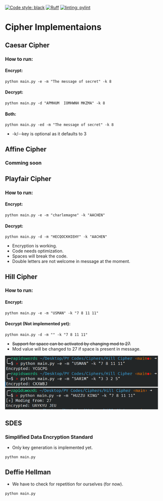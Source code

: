 [![Code style: black](https://img.shields.io/badge/code%20style-black-000000.svg)](https://github.com/psf/black)
[![Ruff](https://img.shields.io/endpoint?url=https://raw.githubusercontent.com/astral-sh/ruff/main/assets/badge/v2.json)](https://github.com/astral-sh/ruff)
[![linting: pylint](https://img.shields.io/badge/linting-pylint-yellowgreen)](https://github.com/pylint-dev/pylint)

# Cipher Implementaions

## Caesar Cipher
### How to run:

#### Encrypt:
```
python main.py -e -m "The message of secret" -k 8
```

#### Decrypt:
```
python main.py -d "APMHUM  IOMHWNH MKZMA" -k 8
```

#### Both:
```
python main.py -ed -m "The message of secret" -k 8
```

- -k/--key is optional as it defaults to 3


## Affine Cipher
### Comming soon


## Playfair Cipher
### How to run:
#### Encrypt:
```
python main.py -e -m "charlemagne" -k "AACHEN"
```

#### Decrypt:
```
python main.py -d -m "HECQOCKHIEHY" -k "AACHEN"
```

- Encryption is working.
- Code needs optimization.
- Spaces will break the code.
- Double letters are not welcome in message at the moment.


## Hill Cipher
### How to run:
#### Encrypt:
```
python main.py -e -m "USMAN" -k "7 8 11 11"
```

#### Decrypt (Not implemented yet):
```
python main.py -d -m "" -k "7 8 11 11"
```


- ~~Support for space can be activated by changing mod to 27.~~
- Mod value will be changed to 27 if space is present in message.

<picture>
	<img src="Images/hill-cipher.png" alt="Image of Hill Cipher running and output.">
</picture>

<picture>
	<img src="Images/hill-cipher-space.png" alt="Image of Hill Cipher running and output with space in message.">
</picture>

## SDES
### Simplified Data Encryption Standard

- Only key generation is implemented yet.

```bash
python main.py
```

## Deffie Hellman

- We have to check for repetition for ourselves (for now).

```bash
python main.py
```